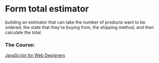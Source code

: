 # **Form total estimator**
building an estimator that can take the number of products want to be ordered, the state that they're buying from, the shipping method, and then calculate the total.

### The Course:
[JavaScript for Web Designers](https://www.lynda.com/JavaScript-tutorials/Work-user-info/461841/518534-4.html)